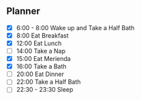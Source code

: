 ## Planner 
- [x] 6:00 - 8:00  Wake up and Take a Half Bath
- [x] 8:00 Eat Breakfast
- [x] 12:00 Eat Lunch
- [ ] 14:00 Take a Nap
- [x] 15:00  Eat Merienda
- [x] 16:00 Take a Bath 
- [ ] 20:00 Eat Dinner
- [ ] 22:00 Take a Half Bath
- [ ] 22:30 - 23:30 Sleep